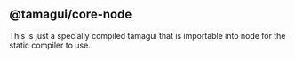 ## @tamagui/core-node

This is just a specially compiled tamagui that is importable into node for the static compiler to use.
